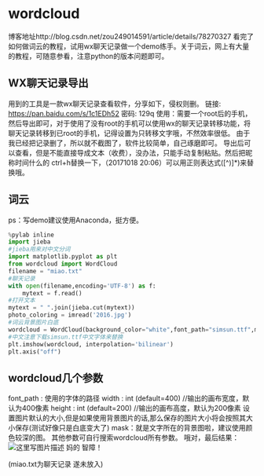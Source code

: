 # wordcloud
博客地址http://blog.csdn.net/zou249014591/article/details/78270327
看完了如何做词云的教程，试用wx聊天记录做一个demo练手。关于词云，网上有大量的教程，可随意参看，注意python的版本问题即可。
    
## WX聊天记录导出
用到的工具是一款wx聊天记录查看软件，分享如下，侵权则删。 
链接: https://pan.baidu.com/s/1c1EDh52 密码: 129q 
使用：需要一个root后的手机，然后导出即可，对于使用了没有root的手机可以使用wx的聊天记录转移功能，将聊天记录转移到已root的手机，记得设置为只转移文字哦，不然效率很低。 
由于我已经把记录删了，所以就不截图了，软件比较简单，自己琢磨即可。 
导出后可以查看，但是不能直接导成文本（收费），没办法，只能手动复制粘贴。然后把昵称时间什么的 ctrl+h替换一下，（20171018 20:06）可以用正则表达式\([^\)]*\)来替换哦。

## 词云
ps：写demo建议使用Anaconda，挺方便。
```python
%pylab inline
import jieba
#jieba用来对中文分词
import matplotlib.pyplot as plt
from wordcloud import WordCloud
filename = "miao.txt"
#聊天记录
with open(filename,encoding='UTF-8') as f:
    mytext = f.read()
#打开文本
mytext = " ".join(jieba.cut(mytext))
photo_coloring = imread('2016.jpg')
#词云背景图片白底
wordcloud = WordCloud(background_color="white",font_path="simsun.ttf",max_words=200,mask=photo_coloring).generate(mytext)
#中文注意下载simsun.ttf中文字体来替换
plt.imshow(wordcloud, interpolation='bilinear')
plt.axis("off")
```

## wordcloud几个参数
font_path : 使用的字体的路径 
width : int (default=400) //输出的画布宽度，默认为400像素 
height : int (default=200) //输出的画布高度，默认为200像素 
设置图片默认的大小,但是如果使用背景图片的话,那么保存的图片大小将会按照其大小保存(测试好像只是白底变大了) 
mask：就是文字所在的背景图啦，建议使用颜色较深的图。 
其他参数可自行搜索wordcloud所有参数。
哦对，最后结果：
![这里写图片描述](http://img.blog.csdn.net/20171018104500022?watermark/2/text/aHR0cDovL2Jsb2cuY3Nkbi5uZXQvem91MjQ5MDE0NTkx/font/5a6L5L2T/fontsize/400/fill/I0JBQkFCMA==/dissolve/70/gravity/SouthEast)
妈的 智障！

(miao.txt为聊天记录 遂未放入)
